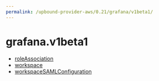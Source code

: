 ```yaml
---
permalink: /upbound-provider-aws/0.21/grafana/v1beta1/
---
```


# grafana.v1beta1



* [roleAssociation](roleAssociation.md)
* [workspace](workspace.md)
* [workspaceSAMLConfiguration](workspaceSAMLConfiguration.md)